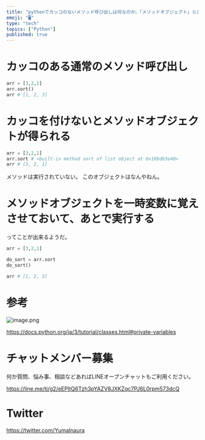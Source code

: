 ```yaml
---
title: "pythonでカッコのないメソッド呼び出しは何なのか。「メソッドオブジェクト」らしい。"
emoji: "🖥"
type: "tech"
topics: ["Python"]
published: true
---
```



# カッコのある通常のメソッド呼び出し

```py
arr = [3,2,1]
arr.sort()
arr # [1, 2, 3]
```

# カッコを付けないとメソッドオブジェクトが得られる

```py
arr = [3,2,1]
arr.sort # <built-in method sort of list object at 0x10bdb3e40>
arr # [3, 2, 1]
```

メソッドは実行されていない。
このオブジェクトはなんやねん。

# メソッドオブジェクトを一時変数に覚えさせておいて、あとで実行する

ってことが出来るようだ。

```py
arr = [3,2,1]

do_sort = arr.sort
do_sort()

arr # [1, 2, 3]
```

# 参考

![image.png](https://qiita-image-store.s3.ap-northeast-1.amazonaws.com/0/89618/dd7d6ec3-1fb3-6d2b-a71b-d97c5d63d1b6.png)

https://docs.python.org/ja/3/tutorial/classes.html#private-variables



# チャットメンバー募集


何か質問、悩み事、相談などあればLINEオープンチャットもご利用ください。

https://line.me/ti/g2/eEPltQ6Tzh3pYAZV8JXKZqc7PJ6L0rpm573dcQ


# Twitter

https://twitter.com/YumaInaura

